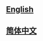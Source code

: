 ## <a href='https://xtuner.readthedocs.io/en/latest/'>English</a>

## <a href='https://xtuner.readthedocs.io/zh_CN/latest/'>简体中文</a>
